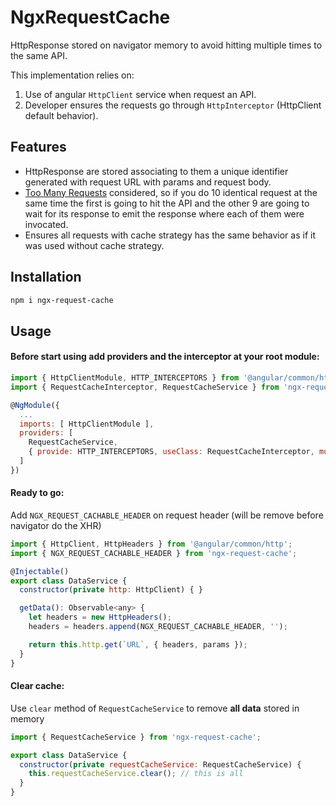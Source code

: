 # NgxRequestCache

HttpResponse stored on navigator memory to avoid hitting multiple times to the same API.

This implementation relies on:
1. Use of angular `HttpClient` service when request an API.
1. Developer ensures the requests go through `HttpInterceptor` (HttpClient default behavior).

## Features

* HttpResponse are stored associating to them a unique identifier generated with request URL with params and request body.
* <ins>Too Many Requests</ins> considered, so if you do 10 identical request at the same time the first is going to hit the API and the other 9 are going to wait for its response to emit the response where each of them were invocated.
* Ensures all requests with cache strategy has the same behavior as if it was used without cache strategy.

## Installation

```bash
npm i ngx-request-cache
```
## Usage

#### Before start using add providers and the interceptor at your root module:

```javascript
import { HttpClientModule, HTTP_INTERCEPTORS } from '@angular/common/http';
import { RequestCacheInterceptor, RequestCacheService } from 'ngx-request-cache';

@NgModule({
  ...
  imports: [ HttpClientModule ],
  providers: [
    RequestCacheService,
    { provide: HTTP_INTERCEPTORS, useClass: RequestCacheInterceptor, multi: true },
  ]
})
```

#### Ready to go:

Add `NGX_REQUEST_CACHABLE_HEADER` on request header (will be remove before navigator do the XHR)

```javascript
import { HttpClient, HttpHeaders } from '@angular/common/http';
import { NGX_REQUEST_CACHABLE_HEADER } from 'ngx-request-cache';

@Injectable()
export class DataService {
  constructor(private http: HttpClient) { }

  getData(): Observable<any> {
    let headers = new HttpHeaders();
    headers = headers.append(NGX_REQUEST_CACHABLE_HEADER, '');

    return this.http.get(`URL`, { headers, params });
  }
}
```

#### Clear cache:

Use `clear` method of `RequestCacheService` to remove **all data** stored in memory

```javascript
import { RequestCacheService } from 'ngx-request-cache';

export class DataService {
  constructor(private requestCacheService: RequestCacheService) {
    this.requestCacheService.clear(); // this is all
  }
}
```
